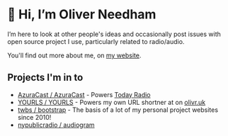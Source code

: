# 👋 Hi, I’m Oliver Needham

I’m here to look at other people's ideas and occasionally post issues with open source project I use, particularly related to radio/audio.

You'll find out more about me, on [my website](https://olivr.uk).

## Projects I'm in to
+ [AzuraCast / AzuraCast](https://github.com/AzuraCast/AzuraCast) - Powers [Today Radio](https://todayradio.uk)
+ [YOURLS / YOURLS](https://github.com/YOURLS/YOURLS) - Powers my own URL shortner at on [olivr.uk](https://olivr.uk)
+ [twbs / bootstrap](https://github.com/twbs/bootstrap) - The basis of a lot of my personal project websites since 2010!
+ [nypublicradio / audiogram](https://github.com/nypublicradio/audiogram)

<!---
oliverneedham/oliverneedham is a ✨ special ✨ repository because its `README.md` (this file) appears on your GitHub profile.
You can click the Preview link to take a look at your changes.
--->
